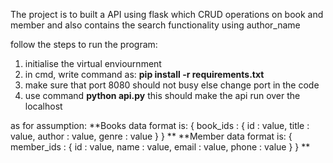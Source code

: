 The project is to built a API using flask which CRUD operations on book and member and also contains the search functionality using author_name

follow the steps to run the program:
1. initialise the virtual enviournment
2. in cmd, write command as: **pip install -r requirements.txt**
3. make sure that port 8080 should not busy else change port in the code
4. use command **python api.py**
this should make the api run over the localhost


as for assumption:
**Books data format is:
{
  book_ids : {
  id : value,
  title : value,
  author : value,
  genre : value
  }
}
**
**Member data format is:
{
  member_ids : {
  id : value,
  name : value,
  email : value,
  phone : value
  }
}
**
